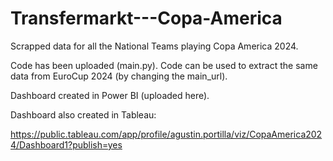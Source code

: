 # Transfermarkt---Copa-America

Scrapped data for all the National Teams playing Copa America 2024. 

Code has been uploaded (main.py). Code can be used to extract the same data from EuroCup 2024 (by changing the main_url).

Dashboard created in Power BI (uploaded here).

Dashboard also created in Tableau:

https://public.tableau.com/app/profile/agustin.portilla/viz/CopaAmerica2024/Dashboard1?publish=yes 
